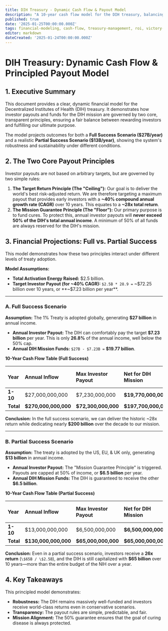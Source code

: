 ```yaml
---
title: DIH Treasury - Dynamic Cash Flow & Payout Model
description: "A 10-year cash flow model for the DIH treasury, balancing a ~40% CAGR target for investors with a 50% mission guarantee for DIH programs."
published: true
date: '2025-01-25T00:00:00.000Z'
tags: financial-modeling, cash-flow, treasury-management, roi, victory-bonds, dynamic-payout
editor: markdown
dateCreated: '2025-01-24T00:00:00.000Z'
---
```


# DIH Treasury: Dynamic Cash Flow & Principled Payout Model

## 1. Executive Summary

This document provides a clear, dynamic financial model for the Decentralized Institutes of Health (DIH) treasury. It demonstrates how investor payouts and funds for the DIH mission are governed by two core, transparent principles, ensuring a fair balance between rewarding investors and fulfilling our ultimate purpose.

The model projects outcomes for both a **Full Success Scenario (\$27B/year)** and a realistic **Partial Success Scenario (\$13B/year)**, showing the system's robustness and sustainability under different conditions.

## 2. The Two Core Payout Principles

Investor payouts are not based on arbitrary targets, but are governed by two simple rules:

1.  **The Target Return Principle (The "Ceiling"):** Our goal is to deliver the world's best risk-adjusted return. We are therefore targeting a maximum payout that provides early investors with a **~40% compound annual growth rate (CAGR)** over 10 years. This equates to a **~28x total return**.
2.  **The Mission Guarantee Principle (The "Floor"):** Our primary purpose is to fund cures. To protect this, annual investor payouts will **never exceed 50% of the DIH's total annual income**. A minimum of 50% of all funds are always reserved for the DIH's mission.

## 3. Financial Projections: Full vs. Partial Success

This model demonstrates how these two principles interact under different levels of treaty adoption.

**Model Assumptions:**
-   **Total Activation Energy Raised:** \$2.5 billion.
-   **Target Investor Payout (for ~40% CAGR):** `$2.5B * 28.9 =` ~\$72.25 billion over 10 years, or **~\$7.23 billion per year**.

---

### A. Full Success Scenario

**Assumption:** The 1% Treaty is adopted globally, generating **\$27 billion** in annual income.

-   **Annual Investor Payout:** The DIH can comfortably pay the target **\$7.23 billion** per year. This is only **26.8%** of the annual income, well below the 50% cap.
-   **Annual DIH Mission Funds:** `$27B - $7.23B =` **\$19.77 billion**.

**10-Year Cash Flow Table (Full Success)**

| Year | Annual Inflow | Max Investor Payout | **Net for DIH Mission** | Payout % of Income |
| :--- | :--- | :--- | :--- | :--- |
| **1-10** | \$27,000,000,000  | \$7,230,000,000     | **\$19,770,000,000**    | 26.8%              |
| **Total**| **\$270,000,000,000**| **\$72,300,000,000**| **\$197,700,000,000**   |                    |

**Conclusion:** In the full success scenario, we can deliver the historic ~28x return while dedicating nearly **\$200 billion** over the decade to our mission.

---

### B. Partial Success Scenario

**Assumption:** The treaty is adopted by the US, EU, & UK only, generating **\$13 billion** in annual income.

-   **Annual Investor Payout:** The "Mission Guarantee Principle" is triggered. Payouts are capped at 50% of income, or **\$6.5 billion** per year.
-   **Annual DIH Mission Funds:** The DIH is guaranteed to receive the other **\$6.5 billion**.

**10-Year Cash Flow Table (Partial Success)**

| Year | Annual Inflow | Max Investor Payout | **Net for DIH Mission** | Payout % of Income |
| :--- | :--- | :--- | :--- | :--- |
| **1-10** | \$13,000,000,000  | \$6,500,000,000     | **\$6,500,000,000**     | 50.0%              |
| **Total**| **\$130,000,000,000**| **\$65,000,000,000**| **\$65,000,000,000**    |                    |

**Conclusion:** Even in a partial success scenario, investors receive a **26x return** (`\$65B / \$2.5B`), and the DIH is still capitalized with **\$65 billion** over 10 years—more than the entire budget of the NIH over a year.

## 4. Key Takeaways

This principled model demonstrates:
-   **Robustness:** The DIH remains massively well-funded and investors receive world-class returns even in conservative scenarios.
-   **Transparency:** The payout rules are simple, predictable, and fair.
-   **Mission Alignment:** The 50% guarantee ensures that the goal of curing disease is always protected.

